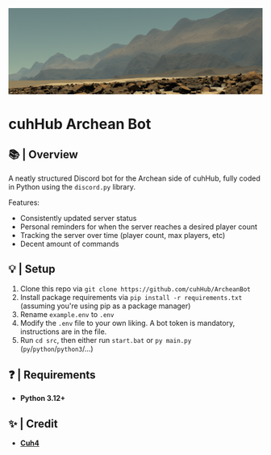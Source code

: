 ![Banner](imgs/readme_banner.png)

# cuhHub Archean Bot

## 📚 | Overview
A neatly structured Discord bot for the Archean side of cuhHub, fully coded in Python using the `discord.py` library.

Features:
- Consistently updated server status
- Personal reminders for when the server reaches a desired player count
- Tracking the server over time (player count, max players, etc)
- Decent amount of commands

## 💡 | Setup
1) Clone this repo via `git clone https://github.com/cuhHub/ArcheanBot`
2) Install package requirements via `pip install -r requirements.txt` (assuming you're using pip as a package manager)
3) Rename `example.env` to `.env`
4) Modify the `.env` file to your own liking. A bot token is mandatory, instructions are in the file.
5) Run `cd src`, then either run `start.bat` or `py main.py` (`py`/`python`/`python3`/...)

## ❓ | Requirements
- **Python 3.12+**

## ✨ | Credit
- **[Cuh4](https://github.com/Cuh4)**